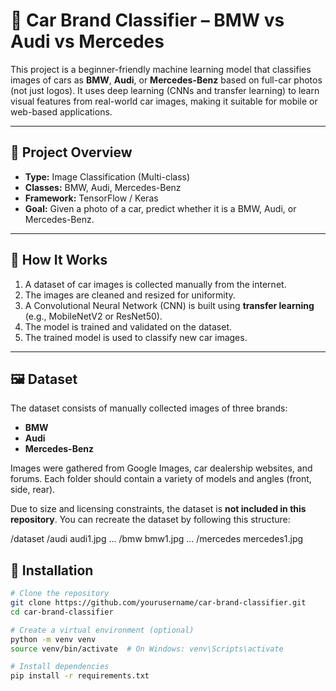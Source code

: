 # 🚗 Car Brand Classifier – BMW vs Audi vs Mercedes

This project is a beginner-friendly machine learning model that classifies images of cars as **BMW**, **Audi**, or **Mercedes-Benz** based on full-car photos (not just logos). It uses deep learning (CNNs and transfer learning) to learn visual features from real-world car images, making it suitable for mobile or web-based applications.

---

## 📌 Project Overview

- **Type:** Image Classification (Multi-class)
- **Classes:** BMW, Audi, Mercedes-Benz
- **Framework:** TensorFlow / Keras
- **Goal:** Given a photo of a car, predict whether it is a BMW, Audi, or Mercedes-Benz.

---

## 🧠 How It Works

1. A dataset of car images is collected manually from the internet.
2. The images are cleaned and resized for uniformity.
3. A Convolutional Neural Network (CNN) is built using **transfer learning** (e.g., MobileNetV2 or ResNet50).
4. The model is trained and validated on the dataset.
5. The trained model is used to classify new car images.

---


## 🖼️ Dataset

The dataset consists of manually collected images of three brands:

- **BMW**  
- **Audi**  
- **Mercedes-Benz**

Images were gathered from Google Images, car dealership websites, and forums. Each folder should contain a variety of models and angles (front, side, rear).

Due to size and licensing constraints, the dataset is **not included in this repository**. You can recreate the dataset by following this structure:

/dataset
    /audi
    audi1.jpg
...
    /bmw
    bmw1.jpg
...
    /mercedes
    mercedes1.jpg




## 🔧 Installation

``` bash
# Clone the repository
git clone https://github.com/yourusername/car-brand-classifier.git
cd car-brand-classifier

# Create a virtual environment (optional)
python -m venv venv
source venv/bin/activate  # On Windows: venv\Scripts\activate

# Install dependencies
pip install -r requirements.txt

```
